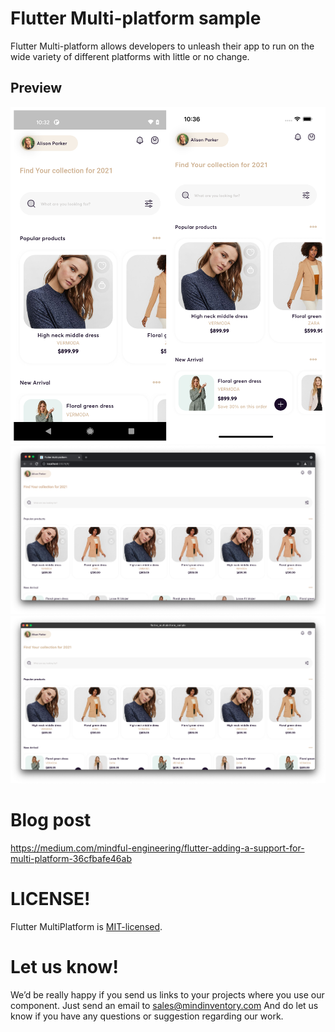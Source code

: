 # Flutter Multi-platform sample 

Flutter Multi-platform allows developers to unleash their app to run on the wide variety of different platforms with little or no change.

## Preview

![alt tag](https://github.com/Mindinventory/FlutterMultiPlatformSample/blob/main/media/mobile-platforms.png)
![alt tag](https://github.com/Mindinventory/FlutterMultiPlatformSample/blob/main/media/web.png)
![alt tag](https://github.com/Mindinventory/FlutterMultiPlatformSample/blob/main/media/desktop-macOS.png)

# Blog post

https://medium.com/mindful-engineering/flutter-adding-a-support-for-multi-platform-36cfbafe46ab

# LICENSE!

Flutter MultiPlatform is [MIT-licensed](/LICENSE).

# Let us know!

We’d be really happy if you send us links to your projects where you use our component. Just send an email to sales@mindinventory.com And do let us know if you have any questions or suggestion regarding our work.
